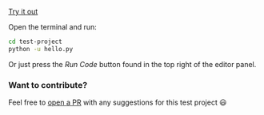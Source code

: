 

[Try it out](https://app.codeanywhere.com/#https://github.com/Codeanywhere-Templates/python)


Open the terminal and run:
```sh
cd test-project
python -u hello.py
```
Or just press the *Run Code* button found in the top right of the editor panel.
### Want to contribute?

Feel free to [open a PR](https://github.com/Codeanywhere-Templates/python) with any suggestions for this test project 😃 
